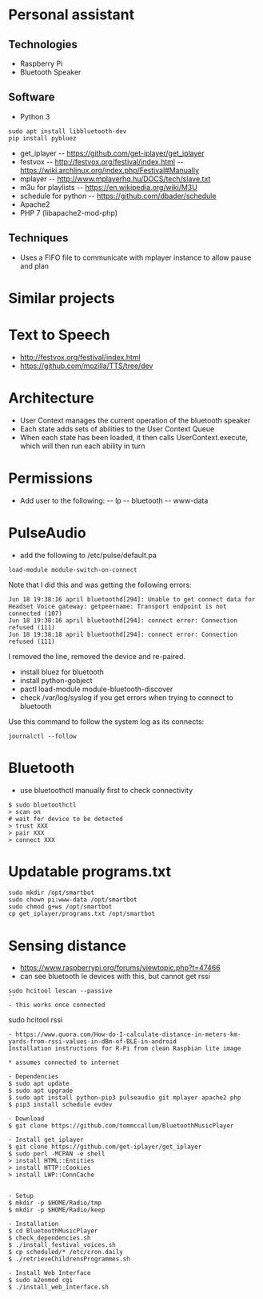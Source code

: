 # Personal assistant

## Technologies

- Raspberry Pi
- Bluetooth Speaker

## Software

- Python 3
```
sudo apt install libbluetooth-dev
pip install pybluez
```
- get_iplayer
-- https://github.com/get-iplayer/get_iplayer
- festvox
-- http://festvox.org/festival/index.html
-- https://wiki.archlinux.org/index.php/Festival#Manually
- mplayer
-- http://www.mplayerhq.hu/DOCS/tech/slave.txt
- m3u for playlists
-- https://en.wikipedia.org/wiki/M3U
- schedule for python
-- https://github.com/dbader/schedule
- Apache2
- PHP 7 (libapache2-mod-php)

## Techniques

- Uses a FIFO file to communicate with mplayer instance to allow pause and plan

# Similar projects

# Text to Speech

- http://festvox.org/festival/index.html
- https://github.com/mozilla/TTS/tree/dev


# Architecture

- User Context manages the current operation of the bluetooth speaker
- Each state adds sets of abilities to the User Context Queue
- When each state has been loaded, it then calls UserContext.execute, which will then run each ability in turn


# Permissions

- Add user to the following:
-- lp
-- bluetooth
-- www-data

# PulseAudio

- add the following to /etc/pulse/default.pa
```
load-module module-switch-on-connect
```
Note that I did this and was getting the following errors:
```
Jun 18 19:38:16 april bluetoothd[294]: Unable to get connect data for Headset Voice gateway: getpeername: Transport endpoint is not connected (107)
Jun 18 19:38:16 april bluetoothd[294]: connect error: Connection refused (111)
Jun 18 19:38:18 april bluetoothd[294]: connect error: Connection refused (111)
```
I removed the line, removed the device and re-paired.

- install bluez for bluetooth
- install python-gobject
- pactl load-module module-bluetooth-discover
- check /var/log/syslog if you get errors when trying to connect to bluetooth

Use this command to follow the system log as its connects:
```
journalctl --follow
```

# Bluetooth

- use bluetoothctl manually first to check connectivity
```
$ sudo bluetoothctl
> scan on
# wait for device to be detected
> trust XXX
> pair XXX
> connect XXX
```

# Updatable programs.txt

```
sudo mkdir /opt/smartbot
sudo chown pi:www-data /opt/smartbot
sudo chmod g+ws /opt/smartbot
cp get_iplayer/programs.txt /opt/smartbot
```

# Sensing distance

- https://www.raspberrypi.org/forums/viewtopic.php?t=47466
- can see bluetooth le devices with this, but cannot get rssi
```
sudo hcitool lescan --passive
``
- this works once connected
```
sudo hcitool rssi <device>
```
- https://www.quora.com/How-do-I-calculate-distance-in-meters-km-yards-from-rssi-values-in-dBm-of-BLE-in-android
Installation instructions for R-Pi from clean Raspbian lite image

* assumes connected to internet

- Dependencies
$ sudo apt update
$ sudo apt upgrade
$ sudo apt install python-pip3 pulseaudio git mplayer apache2 php
$ pip3 install schedule evdev

- Download
$ git clone https://github.com/tommccallum/BluetoothMusicPlayer

- Install get_iplayer
$ git clone https://github.com/get-iplayer/get_iplayer
$ sudo perl -MCPAN -e shell
> install HTML::Entities
> install HTTP::Cookies
> install LWP::ConnCache


- Setup
$ mkdir -p $HOME/Radio/tmp
$ mkdir -p $HOME/Radio/keep

- Installation
$ cd BluetoothMusicPlayer
$ check_dependencies.sh
$ ./install_festival_voices.sh
$ cp scheduled/* /etc/cron.daily
$ ./retrieveChildrensProgrammes.sh

- Install Web Interface
$ sudo a2enmod cgi
$ ./install_web_interface.sh
